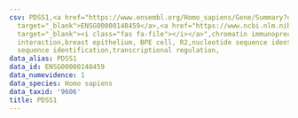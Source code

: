 ```yaml
---
csv: PDSS1,<a href="https://www.ensembl.org/Homo_sapiens/Gene/Summary?db=core;g=ENSG00000148459"
  target="_blank">ENSG00000148459</a>,<a href="https://www.ncbi.nlm.nih.gov/pubmed/22863008"
  target="_blank"><i class="fas fa-file"></i></a>",chromatin immunoprecipitation assay,direct
  interaction,breast epithelium, BPE cell, R2,nucleotide sequence identification,nucleotide
  sequence identification,transcriptional regulation,
data_alias: PDSS1
data_id: ENSG00000148459
data_numevidence: 1
data_species: Homo sapiens
data_taxid: '9606'
title: PDSS1
---
```

